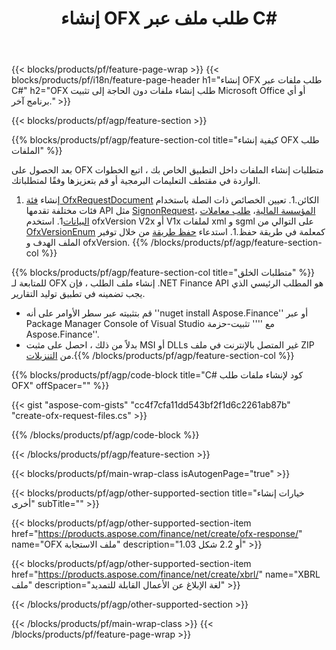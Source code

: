 ﻿---
title: إنشاء OFX طلب ملف عبر C#
description: نموذج رمز لإنشاء ملف طلب OFX. استخدم API رمز سبيل المثال لدفعة OFX توليد ملفات الطلب داخل .NET. 
url: /ar/net/create/ofx-request/
family: finance
platformtag: net
feature: create
informat: OFX Request
outformat: 
otherformats: OFX Response
---
{{< blocks/products/pf/feature-page-wrap >}}
{{< blocks/products/pf/i18n/feature-page-header h1="إنشاء OFX طلب ملفات عبر C#" h2="OFX طلب إنشاء ملفات دون الحاجة إلى تثبيت Microsoft Office أو أي برنامج آخر." >}}

{{< blocks/products/pf/agp/feature-section >}}

{{% blocks/products/pf/agp/feature-section-col title="كيفية إنشاء OFX طلب الملفات" %}}

بعد الحصول على OFX متطلبات إنشاء الملفات داخل التطبيق الخاص بك ، اتبع الخطوات الواردة في مقتطف التعليمات البرمجية أو قم بتعزيزها وفقًا لمتطلباتك.

1. إنشاء [فئة OfxRequestDocument](https://apireference.aspose.com/finance/net/aspose.finance.ofx/ofxrequestdocument) الكائن.1. تعيين الخصائص ذات الصلة باستخدام فئات مختلفة تقدمها API مثل [SignonRequest](https://apireference.aspose.com/finance/net/aspose.finance.ofx.signon/signonrequest)، [المؤسسة المالية](https://apireference.aspose.com/finance/net/aspose.finance.ofx.signon/financialinstitution)، [طلب معاملات البيانات](https://apireference.aspose.com/finance/net/aspose.finance.ofx.bank/statementtransactionrequest)1. استخدم ofxVersion V2x أو V1x لملفات xml و sgml على التوالي من [OfxVersionEnum](https://apireference.aspose.com/finance/net/aspose.finance.ofx/ofxversionenum) كمعلمة في طريقة حفظ.1. استدعاء [حفظ طريقة](https://apireference.aspose.com/finance/net/aspose.finance.ofx/ofxrequestdocument/methods/save) من خلال توفير الملف الهدف و ofxVersion.
{{% /blocks/products/pf/agp/feature-section-col %}}

{{% blocks/products/pf/agp/feature-section-col title="متطلبات الخلق" %}}
للمتابعة لـ OFX إنشاء ملف الطلب ، فإن .NET Finance API هو المطلب الرئيسي الذي يجب تضمينه في تطبيق توليد التقارير. 
- قم بتثبيته عبر سطر الأوامر على أنه ''nuget install Aspose.Finance'' أو عبر Package Manager Console of Visual Studio مع '''' تثبيت-حزمة Aspose.Finance''.
- بدلاً من ذلك ، احصل على مثبت MSI أو DLLs غير المتصل بالإنترنت في ملف ZIP من [التنزيلات](https://downloads.aspose.com/finance/net).{{% /blocks/products/pf/agp/feature-section-col %}}

{{% blocks/products/pf/agp/code-block title="C# كود لإنشاء ملفات طلب OFX" offSpacer="" %}}

{{< gist "aspose-com-gists" "cc4f7cfa11dd543bf2f1d6c2261ab87b" "create-ofx-request-files.cs" >}}

{{% /blocks/products/pf/agp/code-block %}}

{{< /blocks/products/pf/agp/feature-section >}}

{{< blocks/products/pf/main-wrap-class isAutogenPage="true" >}}

{{< blocks/products/pf/agp/other-supported-section title="خيارات إنشاء أخرى" subTitle="" >}}

{{< blocks/products/pf/agp/other-supported-section-item href="https://products.aspose.com/finance/net/create/ofx-response/" name="OFX ملف الاستجابة" description="1.03 أو 2.2 شكل" >}}

{{< blocks/products/pf/agp/other-supported-section-item href="https://products.aspose.com/finance/net/create/xbrl/" name="XBRL ملف" description="لغة الإبلاغ عن الأعمال القابلة للتمديد" >}}


{{< /blocks/products/pf/agp/other-supported-section >}}

{{< /blocks/products/pf/main-wrap-class >}}
{{< /blocks/products/pf/feature-page-wrap >}}